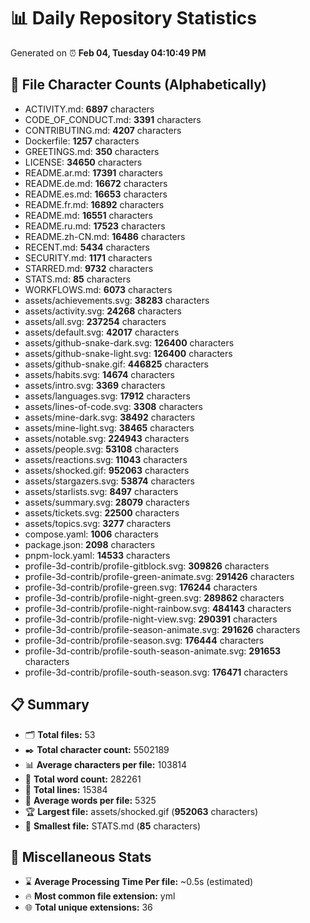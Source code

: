 # 📊 Daily Repository Statistics
Generated on ⏰ **Feb 04, Tuesday 04:10:49 PM**

## 📂 File Character Counts (Alphabetically)
- ACTIVITY.md: **6897** characters
- CODE_OF_CONDUCT.md: **3391** characters
- CONTRIBUTING.md: **4207** characters
- Dockerfile: **1257** characters
- GREETINGS.md: **350** characters
- LICENSE: **34650** characters
- README.ar.md: **17391** characters
- README.de.md: **16672** characters
- README.es.md: **16653** characters
- README.fr.md: **16892** characters
- README.md: **16551** characters
- README.ru.md: **17523** characters
- README.zh-CN.md: **16486** characters
- RECENT.md: **5434** characters
- SECURITY.md: **1171** characters
- STARRED.md: **9732** characters
- STATS.md: **85** characters
- WORKFLOWS.md: **6073** characters
- assets/achievements.svg: **38283** characters
- assets/activity.svg: **24268** characters
- assets/all.svg: **237254** characters
- assets/default.svg: **42017** characters
- assets/github-snake-dark.svg: **126400** characters
- assets/github-snake-light.svg: **126400** characters
- assets/github-snake.gif: **446825** characters
- assets/habits.svg: **14674** characters
- assets/intro.svg: **3369** characters
- assets/languages.svg: **17912** characters
- assets/lines-of-code.svg: **3308** characters
- assets/mine-dark.svg: **38492** characters
- assets/mine-light.svg: **38465** characters
- assets/notable.svg: **224943** characters
- assets/people.svg: **53108** characters
- assets/reactions.svg: **11043** characters
- assets/shocked.gif: **952063** characters
- assets/stargazers.svg: **53874** characters
- assets/starlists.svg: **8497** characters
- assets/summary.svg: **28079** characters
- assets/tickets.svg: **22500** characters
- assets/topics.svg: **3277** characters
- compose.yaml: **1006** characters
- package.json: **2098** characters
- pnpm-lock.yaml: **14533** characters
- profile-3d-contrib/profile-gitblock.svg: **309826** characters
- profile-3d-contrib/profile-green-animate.svg: **291426** characters
- profile-3d-contrib/profile-green.svg: **176244** characters
- profile-3d-contrib/profile-night-green.svg: **289862** characters
- profile-3d-contrib/profile-night-rainbow.svg: **484143** characters
- profile-3d-contrib/profile-night-view.svg: **290391** characters
- profile-3d-contrib/profile-season-animate.svg: **291626** characters
- profile-3d-contrib/profile-season.svg: **176444** characters
- profile-3d-contrib/profile-south-season-animate.svg: **291653** characters
- profile-3d-contrib/profile-south-season.svg: **176471** characters

## 📋 Summary
- 🗂️ **Total files:** 53
- ✒️ **Total character count:** 5502189
- 📊 **Average characters per file:** 103814
- 📝 **Total word count:** 282261
- 🧾 **Total lines:** 15384
- 📐 **Average words per file:** 5325
- 🏆 **Largest file:** assets/shocked.gif (**952063** characters)
- 🥉 **Smallest file:** STATS.md (**85** characters)

## 🌟 Miscellaneous Stats
- ⌛ **Average Processing Time Per file:** ~0.5s (estimated)
- 🔥 **Most common file extension:** yml
- 🌐 **Total unique extensions:** 36
